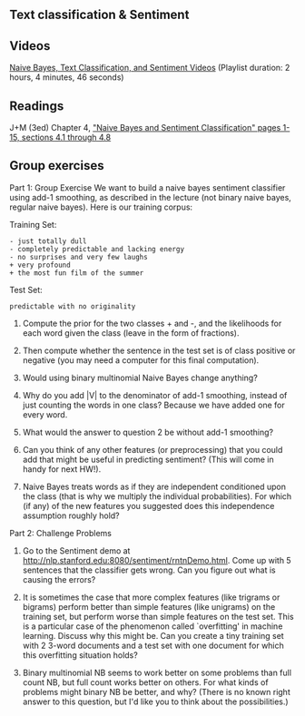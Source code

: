 
Text classification & Sentiment 
------------------------------

## Videos 

[Naive Bayes, Text Classification, and Sentiment Videos](https://www.youtube.com/playlist?list=PLSI4up6RakkgHsNl6PB5XW2X0DMH000n-) 
(Playlist duration: 2 hours, 4 minutes, 46 seconds) 

## Readings

J+M (3ed) Chapter 4, ["Naive Bayes and Sentiment Classification" pages 1-15, sections 4.1 through 4.8](https://web.stanford.edu/~jurafsky/slp3/4.pdf)

## Group exercises 

Part 1: Group Exercise
We want to build a naive bayes sentiment classifier using add-1 smoothing, as described in the lecture (not binary naive bayes, regular naive bayes). Here is our training corpus:

Training Set:

    - just totally dull 
    - completely predictable and lacking energy
    - no surprises and very few laughs 
    + very profound 
    + the most fun film of the summer 
    
Test Set:

    predictable with no originality 
    
1.	Compute the prior for the two classes + and -, and the likelihoods for each word given the class (leave in the form of fractions).

2.	Then compute whether the sentence in the test set is of class positive or negative (you may need a computer for this final computation).

3.	Would using binary multinomial Naive Bayes change anything?
              

4.	Why do you add |V| to the denominator of add-1 smoothing, instead of just counting the words in one class?
              Because we have added one for every word.


5.	What would the answer to question 2 be without add-1 smoothing?


6.	Can you think of any other features (or preprocessing) that you could add that might be useful in predicting sentiment? (This will come in handy for next HW!).

              

7.	Naive Bayes treats words as if they are independent conditioned upon the class (that is why we multiply the individual probabilities). For which (if any) of the new features you suggested does this independence assumption roughly hold?

              


Part 2: Challenge Problems
1.	Go to the Sentiment demo at http://nlp.stanford.edu:8080/sentiment/rntnDemo.html. Come up with 5 sentences that the classifier gets wrong. Can you figure out what is causing the errors?



2.	It is sometimes the case that more complex features (like trigrams or bigrams) perform better than simple features (like unigrams) on the training set, but perform worse than simple features on the test set. This is a particular case of the phenomenon called `overfitting' in machine learning. Discuss why this might be. Can you create a tiny training set with 2 3-word documents and a test set with one document for which this overfitting situation holds?



3.	Binary multinomial NB seems to work better on some problems than full count NB, but full count works better on others. For what kinds of problems might binary NB be better, and why? (There is no known right answer to this question, but I'd like you to think about the possibilities.)
